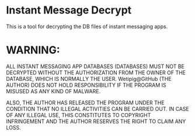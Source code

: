 # Instant Message Decrypt

This is a tool for decrypting the DB files of instant messaging apps.

# WARNING:
ALL INSTANT MESSAGING APP DATABASES (DATABASES) MUST NOT BE DECRYPTED WITHOUT THE AUTHORIZATION FROM THE OWNER OF THE DATABASE, WHICH IS NORMALLY THE USER.
Wetipig@GitHub (THE AUTHOR) DOES NOT HOLD RESPONSIBILITY IF THE PROGRAM IS MISUSED AS ANY KIND OF MALWARE.

ALSO, THE AUTHOR HAS RELEASED THE PROGRAM UNDER THE CONDITION THAT NO ILLEGAL ACTIVITIES CAN BE CARRIED OUT.
IN CASE OF ANY ILLEGAL USE, THIS CONSTITUTES TO COPYRIGHT INFRINGEMENT AND THE AUTHOR RESERVES THE RIGHT TO CLAIM ANY LOSS.
